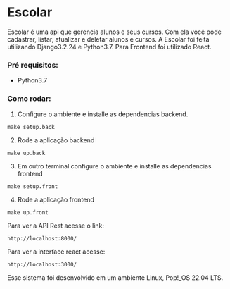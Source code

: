 # Escolar
Escolar é uma api que gerencia alunos e seus cursos.
Com ela você pode cadastrar, listar, atualizar e deletar alunos e cursos.
A Escolar foi feita utilizando Django3.2.24 e Python3.7. Para Frontend foi utilizado React.


### Pré requisitos:
- Python3.7

### Como rodar:

1. Configure o ambiente e installe as dependencias backend.
````commandline
make setup.back
````

2. Rode a aplicação backend
```commandline
make up.back
```

3. Em outro terminal configure o ambiente e installe as dependencias frontend 
```commandline
make setup.front
```

4. Rode a aplicação frontend
```commandline
make up.front
```


Para ver a API Rest acesse o link: 
```
http://localhost:8000/
```

Para ver a interface react acesse:
```commandline
http://localhost:3000/
```
Esse sistema foi desenvolvido em um ambiente Linux, Pop!_OS 22.04 LTS.
